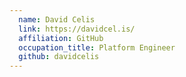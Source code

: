 ```yaml
---
  name: David Celis
  link: https://davidcel.is/
  affiliation: GitHub
  occupation_title: Platform Engineer
  github: davidcelis
---
```

